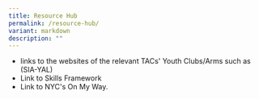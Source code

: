 ```yaml
---
title: Resource Hub
permalink: /resource-hub/
variant: markdown
description: ""
---
```

* links to the websites of the relevant TACs' Youth Clubs/Arms such as (SIA-YAL)
* Link to Skills Framework
* Link to NYC's On My Way.